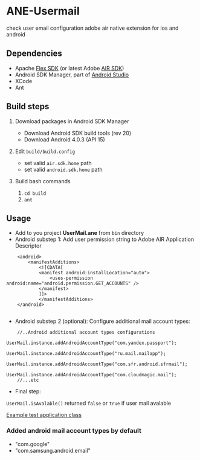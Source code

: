 # ANE-Usermail
check user email configuration adobe air native extension for ios and android


## Dependencies

- Apache [Flex SDK](http://flex.apache.org/installer.html) (or latest Adobe [AIR SDK](http://www.adobe.com/devnet/air/air-sdk-download.html)) 
- Android SDK Manager, part of [Android Studio](https://developer.android.com/studio/index.html)
- XCode 
- Ant

## Build steps

1. Download packages in Android SDK Manager
    - Download Android SDK build tools (rev 20)
    - Download Android 4.0.3 (API 15)

2. Edit ```build/build.config```
    - set valid ```air.sdk.home``` path 
    - set valid ```android.sdk.home``` path
    
3. Build bash commands
    1. ```cd build``` 
    2. ```ant```
        
## Usage
- Add to you project **UserMail.ane** from ```bin``` directory
- Android substep 1: Add user permission string to Adobe AIR Application Descriptor

```
    <android>
        <manifestAdditions>
            <![CDATA[
            <manifest android:installLocation="auto">
                <uses-permission android:name="android.permission.GET_ACCOUNTS" />
            </manifest>
            ]]>
            </manifestAdditions>
    </android>
    
```
- Android substep 2 (optional): Configure additional mail account types:


```
    //..Android additional account types configurations
            UserMail.instance.addAndroidAccountType("com.yandex.passport");
            UserMail.instance.addAndroidAccountType("ru.mail.mailapp");
            UserMail.instance.addAndroidAccountType("com.sfr.android.sfrmail");
            UserMail.instance.addAndroidAccountType("com.cloudmagic.mail");
    //...etc
```    
            
- Final step:

```UserMail.isAvalable()``` returned ```false``` or ```true``` if user mail avalable 

[Example test application class](https://github.com/gleba/ANE-Usermail/blob/master/testapp/src/Main.as)

### Added android mail account types by default
- "com.google"
- "com.samsung.android.email"
